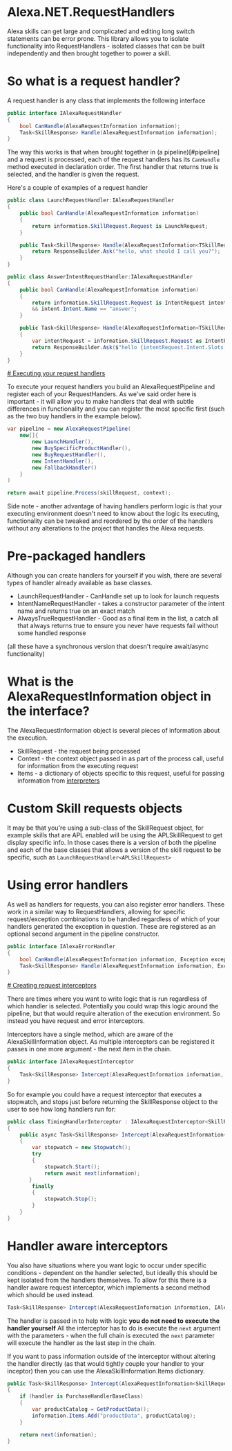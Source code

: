 # Alexa.NET.RequestHandlers

Alexa skills can get large and complicated and editing long switch statements can be error prone. This library allows you to isolate functionality into RequestHandlers - isolated classes that can be built independently and then brought together to power a skill.

# So what is a request handler?

A request handler is any class that implements the following interface

```csharp
public interface IAlexaRequestHandler
{
	bool CanHandle(AlexaRequestInformation information);
	Task<SkillResponse> Handle(AlexaRequestInformation information);
}
```

The way this works is that when brought together in (a pipeline)[#pipeline] and a request is processed, each of the request handlers has its `CanHandle` method executed in declaration order. The first handler that returns true is selected, and the handler is given the request.

Here's a couple of examples of a request handler

```csharp
public class LaunchRequestHandler:IAlexaRequestHandler
{
    public bool CanHandle(AlexaRequestInformation information)
    {
        return information.SkillRequest.Request is LaunchRequest;
    }

    public Task<SkillResponse> Handle(AlexaRequestInformation<TSkillRequest> information){
        return ResponseBuilder.Ask("hello, what should I call you?");
    }
}
```

```csharp
public class AnswerIntentRequestHandler:IAlexaRequestHandler
{
    public bool CanHandle(AlexaRequestInformation information)
    {
        return information.SkillRequest.Request is IntentRequest intent
        && intent.Intent.Name == "answer";
    }

    public Task<SkillResponse> Handle(AlexaRequestInformation<TSkillRequest> information)
    {
        var intentRequest = information.SkillRequest.Request as IntentRequest;
        return ResponseBuilder.Ask($"hello {intentRequest.Intent.Slots["answer"].Value}");
    }
}
```

[# Executing your request handlers](#pipeline)

To execute your request handlers you build an AlexaRequestPipeline and register each of your RequestHanders. As we've said order here is important - it will allow you to make handlers that deal with subtle differences in functionality and you can register the most specific first (such as the two buy handlers in the example below).

```csharp
var pipeline = new AlexaRequestPipeline(
    new[]{
        new LaunchHandler(),
        new BuySpecificProductHandler(),
        new BuyRequestHandler(),
        new IntentHandler(),
        new FallbackHandler()
    }
)

return await pipeline.Process(skillRequest, context);
```

Side note - another advantage of having handlers perform logic is that your executing environment doesn't need to know about the logic its executing, functionality can be tweaked and reordered by the order of the handlers without any alterations to the project that handles the Alexa requests.

# Pre-packaged handlers
Although you can create handlers for yourself if you wish, there are several types of handler already available as base classes.

*    LaunchRequestHandler - CanHandle set up to look for launch requests
*    IntentNameRequestHandler - takes a constructor parameter of the intent name and returns true on an exact match
*    AlwaysTrueRequestHandler - Good as a final item in the list, a catch all that always returns true to ensure you never have requests fail without some handled response

(all these have a synchronous version that doesn't require await/async functionality)

# What is the AlexaRequestInformation object in the interface?

The AlexaRequestInformation object is several pieces of information about the execution.

*    SkillRequest - the request being processed
*    Context - the context object passed in as part of the process call, useful for information from the executing request
*    Items - a dictionary of objects specific to this request, useful for passing information from [interpreters](#interpreters)

# Custom Skill requests objects

It may be that you're using a sub-class of the SkillRequest object, for example skills that are APL enabled will be using the APLSkillRequest to get display specific info. In those cases there is a version of both the pipeline and each of the base classes that allows a version of the skill request to be specific, such as `LaunchRequestHandler<APLSkillRequest>`

# Using error handlers

As well as handlers for requests, you can also register error handlers. These work in a similar way to RequestHandlers, allowing for specific request/exception combinations to be handled regardless of which of your handlers generated the exception in question. These are registered as an optional second argument in the pipeline constructor.

```csharp
public interface IAlexaErrorHandler
{
    bool CanHandle(AlexaRequestInformation information, Exception exception);
    Task<SkillResponse> Handle(AlexaRequestInformation information, Exception exception);      
}
```

[# Creating request interceptors](#interpreters)

There are times where you want to write logic that is run regardless of which handler is selected. Potentially you could wrap this logic around the pipeline, but that would require alteration of the execution environment. So instead you have request and error interceptors.

Interceptors have a single method, which are aware of the AlexaSkillInformation object. As multiple interceptors can be registered it passes in one more argument - the next item in the chain.

```csharp
public interface IAlexaRequestInterceptor
{
    Task<SkillResponse> Intercept(AlexaRequestInformation information, RequestInterceptorCall next);
}
```

So for example you could have a request interceptor that executes a stopwatch, and stops just before returning the SkillResponse object to the user to see how long handlers run for:

```csharp
public class TimingHandlerInterceptor : IAlexaRequestInterceptor<SkillRequest>
{
    public async Task<SkillResponse> Intercept(AlexaRequestInformation<SkillRequest> information, RequestInterceptorCall<SkillRequest> next)
    {
        var stopwatch = new Stopwatch();
        try
        {
            stopwatch.Start();
            return await next(information);
       }
        finally
        {
            stopwatch.Stop();
        }
    }
}
```

# Handler aware interceptors

You also have situations where you want logic to occur under specific conditions - dependent on the handler selected, but ideally this should be kept isolated from the handlers themselves. To allow for this there is a handler aware request interceptor, which implements a second method which should be used instead.

```csharp
Task<SkillResponse> Intercept(AlexaRequestInformation information, IAlexaRequestHandler handler, RequestInterceptorCall next);
```

The handler is passed in to help with logic **you do not need to execute the handler yourself** All the interceptor has to do is execute the `next` argument with the parameters - when the full chain is executed the `next` parameter will execute the handler as the last step in the chain.

If you want to pass information outside of the interceptor without altering the handler directly (as that would tightly couple your handler to your inceptor) then you can use the AlexaSkillInformation.Items dictionary.

```csharp
public Task<SkillResponse> Intercept(AlexaRequestInformation<SkillRequest> information, IAlexaRequestHandler<SkillRequest> handler, RequestInterceptorCall<SkillRequest> next)
{
    if (handler is PurchaseHandlerBaseClass)
    {
        var productCatalog = GetProductData();
        information.Items.Add("productData", productCatalog);
    }

    return next(information);
}
```
